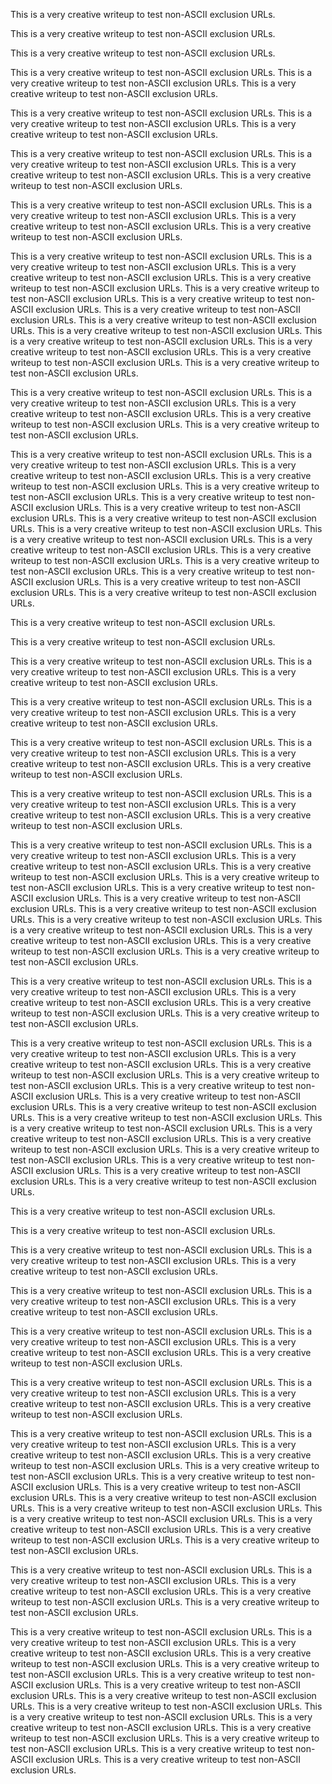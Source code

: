 This is a very creative writeup to test non-ASCII exclusion URLs.

This is a very creative writeup to test non-ASCII exclusion URLs.

This is a very creative writeup to test non-ASCII exclusion URLs.

This is a very creative writeup to test non-ASCII exclusion URLs.
This is a very creative writeup to test non-ASCII exclusion URLs.
This is a very creative writeup to test non-ASCII exclusion URLs.

This is a very creative writeup to test non-ASCII exclusion URLs.
This is a very creative writeup to test non-ASCII exclusion URLs.
This is a very creative writeup to test non-ASCII exclusion URLs.

This is a very creative writeup to test non-ASCII exclusion URLs.
This is a very creative writeup to test non-ASCII exclusion URLs.
This is a very creative writeup to test non-ASCII exclusion URLs.
This is a very creative writeup to test non-ASCII exclusion URLs.

This is a very creative writeup to test non-ASCII exclusion URLs.
This is a very creative writeup to test non-ASCII exclusion URLs.
This is a very creative writeup to test non-ASCII exclusion URLs.
This is a very creative writeup to test non-ASCII exclusion URLs.

This is a very creative writeup to test non-ASCII exclusion URLs.
This is a very creative writeup to test non-ASCII exclusion URLs.
This is a very creative writeup to test non-ASCII exclusion URLs.
This is a very creative writeup to test non-ASCII exclusion URLs.
This is a very creative writeup to test non-ASCII exclusion URLs.
This is a very creative writeup to test non-ASCII exclusion URLs.
This is a very creative writeup to test non-ASCII exclusion URLs.
This is a very creative writeup to test non-ASCII exclusion URLs.
This is a very creative writeup to test non-ASCII exclusion URLs.
This is a very creative writeup to test non-ASCII exclusion URLs.
This is a very creative writeup to test non-ASCII exclusion URLs.
This is a very creative writeup to test non-ASCII exclusion URLs.
This is a very creative writeup to test non-ASCII exclusion URLs.

This is a very creative writeup to test non-ASCII exclusion URLs.
This is a very creative writeup to test non-ASCII exclusion URLs.
This is a very creative writeup to test non-ASCII exclusion URLs.
This is a very creative writeup to test non-ASCII exclusion URLs.
This is a very creative writeup to test non-ASCII exclusion URLs.

This is a very creative writeup to test non-ASCII exclusion URLs.
This is a very creative writeup to test non-ASCII exclusion URLs.
This is a very creative writeup to test non-ASCII exclusion URLs.
This is a very creative writeup to test non-ASCII exclusion URLs.
This is a very creative writeup to test non-ASCII exclusion URLs.
This is a very creative writeup to test non-ASCII exclusion URLs.
This is a very creative writeup to test non-ASCII exclusion URLs.
This is a very creative writeup to test non-ASCII exclusion URLs.
This is a very creative writeup to test non-ASCII exclusion URLs.
This is a very creative writeup to test non-ASCII exclusion URLs.
This is a very creative writeup to test non-ASCII exclusion URLs.
This is a very creative writeup to test non-ASCII exclusion URLs.
This is a very creative writeup to test non-ASCII exclusion URLs.
This is a very creative writeup to test non-ASCII exclusion URLs.
This is a very creative writeup to test non-ASCII exclusion URLs.
This is a very creative writeup to test non-ASCII exclusion URLs.

This is a very creative writeup to test non-ASCII exclusion URLs.

This is a very creative writeup to test non-ASCII exclusion URLs.

This is a very creative writeup to test non-ASCII exclusion URLs.
This is a very creative writeup to test non-ASCII exclusion URLs.
This is a very creative writeup to test non-ASCII exclusion URLs.

This is a very creative writeup to test non-ASCII exclusion URLs.
This is a very creative writeup to test non-ASCII exclusion URLs.
This is a very creative writeup to test non-ASCII exclusion URLs.

This is a very creative writeup to test non-ASCII exclusion URLs.
This is a very creative writeup to test non-ASCII exclusion URLs.
This is a very creative writeup to test non-ASCII exclusion URLs.
This is a very creative writeup to test non-ASCII exclusion URLs.

This is a very creative writeup to test non-ASCII exclusion URLs.
This is a very creative writeup to test non-ASCII exclusion URLs.
This is a very creative writeup to test non-ASCII exclusion URLs.
This is a very creative writeup to test non-ASCII exclusion URLs.

This is a very creative writeup to test non-ASCII exclusion URLs.
This is a very creative writeup to test non-ASCII exclusion URLs.
This is a very creative writeup to test non-ASCII exclusion URLs.
This is a very creative writeup to test non-ASCII exclusion URLs.
This is a very creative writeup to test non-ASCII exclusion URLs.
This is a very creative writeup to test non-ASCII exclusion URLs.
This is a very creative writeup to test non-ASCII exclusion URLs.
This is a very creative writeup to test non-ASCII exclusion URLs.
This is a very creative writeup to test non-ASCII exclusion URLs.
This is a very creative writeup to test non-ASCII exclusion URLs.
This is a very creative writeup to test non-ASCII exclusion URLs.
This is a very creative writeup to test non-ASCII exclusion URLs.
This is a very creative writeup to test non-ASCII exclusion URLs.

This is a very creative writeup to test non-ASCII exclusion URLs.
This is a very creative writeup to test non-ASCII exclusion URLs.
This is a very creative writeup to test non-ASCII exclusion URLs.
This is a very creative writeup to test non-ASCII exclusion URLs.
This is a very creative writeup to test non-ASCII exclusion URLs.

This is a very creative writeup to test non-ASCII exclusion URLs.
This is a very creative writeup to test non-ASCII exclusion URLs.
This is a very creative writeup to test non-ASCII exclusion URLs.
This is a very creative writeup to test non-ASCII exclusion URLs.
This is a very creative writeup to test non-ASCII exclusion URLs.
This is a very creative writeup to test non-ASCII exclusion URLs.
This is a very creative writeup to test non-ASCII exclusion URLs.
This is a very creative writeup to test non-ASCII exclusion URLs.
This is a very creative writeup to test non-ASCII exclusion URLs.
This is a very creative writeup to test non-ASCII exclusion URLs.
This is a very creative writeup to test non-ASCII exclusion URLs.
This is a very creative writeup to test non-ASCII exclusion URLs.
This is a very creative writeup to test non-ASCII exclusion URLs.
This is a very creative writeup to test non-ASCII exclusion URLs.
This is a very creative writeup to test non-ASCII exclusion URLs.
This is a very creative writeup to test non-ASCII exclusion URLs.

This is a very creative writeup to test non-ASCII exclusion URLs.

This is a very creative writeup to test non-ASCII exclusion URLs.

This is a very creative writeup to test non-ASCII exclusion URLs.
This is a very creative writeup to test non-ASCII exclusion URLs.
This is a very creative writeup to test non-ASCII exclusion URLs.

This is a very creative writeup to test non-ASCII exclusion URLs.
This is a very creative writeup to test non-ASCII exclusion URLs.
This is a very creative writeup to test non-ASCII exclusion URLs.

This is a very creative writeup to test non-ASCII exclusion URLs.
This is a very creative writeup to test non-ASCII exclusion URLs.
This is a very creative writeup to test non-ASCII exclusion URLs.
This is a very creative writeup to test non-ASCII exclusion URLs.

This is a very creative writeup to test non-ASCII exclusion URLs.
This is a very creative writeup to test non-ASCII exclusion URLs.
This is a very creative writeup to test non-ASCII exclusion URLs.
This is a very creative writeup to test non-ASCII exclusion URLs.

This is a very creative writeup to test non-ASCII exclusion URLs.
This is a very creative writeup to test non-ASCII exclusion URLs.
This is a very creative writeup to test non-ASCII exclusion URLs.
This is a very creative writeup to test non-ASCII exclusion URLs.
This is a very creative writeup to test non-ASCII exclusion URLs.
This is a very creative writeup to test non-ASCII exclusion URLs.
This is a very creative writeup to test non-ASCII exclusion URLs.
This is a very creative writeup to test non-ASCII exclusion URLs.
This is a very creative writeup to test non-ASCII exclusion URLs.
This is a very creative writeup to test non-ASCII exclusion URLs.
This is a very creative writeup to test non-ASCII exclusion URLs.
This is a very creative writeup to test non-ASCII exclusion URLs.
This is a very creative writeup to test non-ASCII exclusion URLs.

This is a very creative writeup to test non-ASCII exclusion URLs.
This is a very creative writeup to test non-ASCII exclusion URLs.
This is a very creative writeup to test non-ASCII exclusion URLs.
This is a very creative writeup to test non-ASCII exclusion URLs.
This is a very creative writeup to test non-ASCII exclusion URLs.

This is a very creative writeup to test non-ASCII exclusion URLs.
This is a very creative writeup to test non-ASCII exclusion URLs.
This is a very creative writeup to test non-ASCII exclusion URLs.
This is a very creative writeup to test non-ASCII exclusion URLs.
This is a very creative writeup to test non-ASCII exclusion URLs.
This is a very creative writeup to test non-ASCII exclusion URLs.
This is a very creative writeup to test non-ASCII exclusion URLs.
This is a very creative writeup to test non-ASCII exclusion URLs.
This is a very creative writeup to test non-ASCII exclusion URLs.
This is a very creative writeup to test non-ASCII exclusion URLs.
This is a very creative writeup to test non-ASCII exclusion URLs.
This is a very creative writeup to test non-ASCII exclusion URLs.
This is a very creative writeup to test non-ASCII exclusion URLs.
This is a very creative writeup to test non-ASCII exclusion URLs.
This is a very creative writeup to test non-ASCII exclusion URLs.
